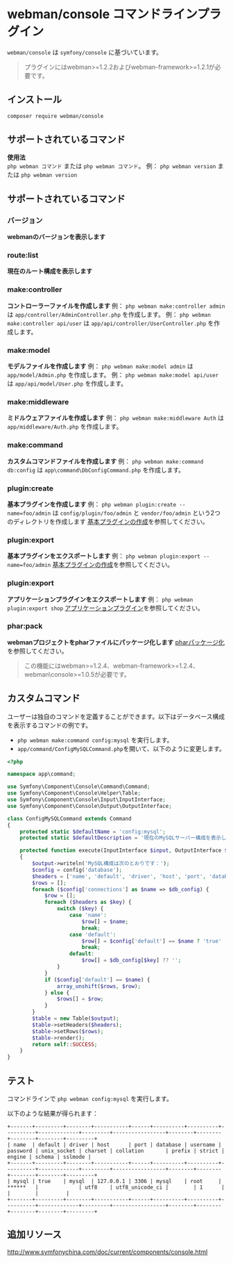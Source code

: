 # webman/console コマンドラインプラグイン

`webman/console` は `symfony/console` に基づいています。

> プラグインにはwebman>=1.2.2およびwebman-framework>=1.2.1が必要です。

## インストール

```sh
composer require webman/console
```

## サポートされているコマンド
**使用法**  
`php webman コマンド` または `php webman コマンド`。
例： `php webman version` または `php webman version`

## サポートされているコマンド
### バージョン
**webmanのバージョンを表示します**

### route:list
**現在のルート構成を表示します**

### make:controller
**コントローラーファイルを作成します** 
例： `php webman make:controller admin` は `app/controller/AdminController.php` を作成します。
例： `php webman make:controller api/user` は `app/api/controller/UserController.php` を作成します。

### make:model
**モデルファイルを作成します**
例： `php webman make:model admin` は `app/model/Admin.php` を作成します。
例： `php webman make:model api/user` は `app/api/model/User.php` を作成します。

### make:middleware
**ミドルウェアファイルを作成します**
例： `php webman make:middleware Auth` は `app/middleware/Auth.php` を作成します。

### make:command
**カスタムコマンドファイルを作成します**
例： `php webman make:command db:config` は `app\command\DbConfigCommand.php` を作成します。

### plugin:create
**基本プラグインを作成します**
例： `php webman plugin:create --name=foo/admin` は `config/plugin/foo/admin` と `vendor/foo/admin` という2つのディレクトリを作成します
[基本プラグインの作成](/doc/webman/plugin/create.html)を参照してください。

### plugin:export
**基本プラグインをエクスポートします**
例： `php webman plugin:export --name=foo/admin` 
[基本プラグインの作成](/doc/webman/plugin/create.html)を参照してください。

### plugin:export
**アプリケーションプラグインをエクスポートします**
例： `php webman plugin:export shop` 
[アプリケーションプラグイン](/doc/webman/plugin/app.html)を参照してください。

### phar:pack
**webmanプロジェクトをpharファイルにパッケージ化します**
[pharパッケージ化](/doc/webman/others/phar.html)を参照してください。
> この機能にはwebman>=1.2.4、webman-framework>=1.2.4、webman\console>=1.0.5が必要です。

## カスタムコマンド
ユーザーは独自のコマンドを定義することができます。以下はデータベース構成を表示するコマンドの例です。

* `php webman make:command config:mysql` を実行します。
* `app/command/ConfigMySQLCommand.php`を開いて、以下のように変更します。

```php
<?php

namespace app\command;

use Symfony\Component\Console\Command\Command;
use Symfony\Component\Console\Helper\Table;
use Symfony\Component\Console\Input\InputInterface;
use Symfony\Component\Console\Output\OutputInterface;

class ConfigMySQLCommand extends Command
{
    protected static $defaultName = 'config:mysql';
    protected static $defaultDescription = '現在のMySQLサーバー構成を表示します';

    protected function execute(InputInterface $input, OutputInterface $output)
    {
        $output->writeln('MySQL構成は次のとおりです：');
        $config = config('database');
        $headers = ['name', 'default', 'driver', 'host', 'port', 'database', 'username', 'password', 'unix_socket', 'charset', 'collation', 'prefix', 'strict', 'engine', 'schema', 'sslmode'];
        $rows = [];
        foreach ($config['connections'] as $name => $db_config) {
            $row = [];
            foreach ($headers as $key) {
                switch ($key) {
                    case 'name':
                        $row[] = $name;
                        break;
                    case 'default':
                        $row[] = $config['default'] == $name ? 'true' : 'false';
                        break;
                    default:
                        $row[] = $db_config[$key] ?? '';
                }
            }
            if ($config['default'] == $name) {
                array_unshift($rows, $row);
            } else {
                $rows[] = $row;
            }
        }
        $table = new Table($output);
        $table->setHeaders($headers);
        $table->setRows($rows);
        $table->render();
        return self::SUCCESS;
    }
}
```

## テスト

コマンドラインで `php webman config:mysql` を実行します。

以下のような結果が得られます：
```plaintext
+-------+---------+--------+-----------+------+----------+----------+----------+-------------+---------+-----------------+--------+--------+--------+--------+---------+
| name  | default | driver | host      | port | database | username | password | unix_socket | charset | collation       | prefix | strict | engine | schema | sslmode |
+-------+---------+--------+-----------+------+----------+----------+----------+-------------+---------+-----------------+--------+--------+--------+--------+---------+
| mysql | true    | mysql  | 127.0.0.1 | 3306 | mysql    | root     | ******   |             | utf8    | utf8_unicode_ci |        | 1      |        |        |         |
+-------+---------+--------+-----------+------+----------+----------+----------+-------------+---------+-----------------+--------+--------+--------+--------+---------+
```

## 追加リソース
http://www.symfonychina.com/doc/current/components/console.html

